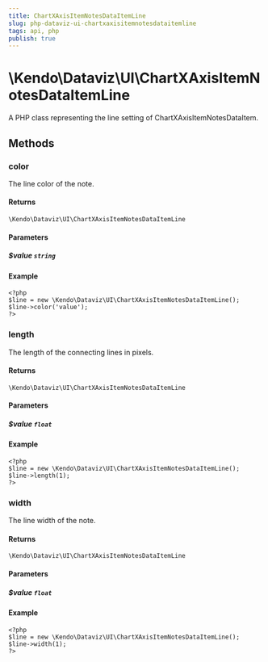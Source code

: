 ```yaml
---
title: ChartXAxisItemNotesDataItemLine
slug: php-dataviz-ui-chartxaxisitemnotesdataitemline
tags: api, php
publish: true
---
```


# \Kendo\Dataviz\UI\ChartXAxisItemNotesDataItemLine

A PHP class representing the line setting of ChartXAxisItemNotesDataItem.


## Methods

### color
The line color of the note.

#### Returns
`\Kendo\Dataviz\UI\ChartXAxisItemNotesDataItemLine`

#### Parameters

##### $value `string`



#### Example 
    <?php
    $line = new \Kendo\Dataviz\UI\ChartXAxisItemNotesDataItemLine();
    $line->color('value');
    ?>

### length
The length of the connecting lines in pixels.

#### Returns
`\Kendo\Dataviz\UI\ChartXAxisItemNotesDataItemLine`

#### Parameters

##### $value `float`



#### Example 
    <?php
    $line = new \Kendo\Dataviz\UI\ChartXAxisItemNotesDataItemLine();
    $line->length(1);
    ?>

### width
The line width of the note.

#### Returns
`\Kendo\Dataviz\UI\ChartXAxisItemNotesDataItemLine`

#### Parameters

##### $value `float`



#### Example 
    <?php
    $line = new \Kendo\Dataviz\UI\ChartXAxisItemNotesDataItemLine();
    $line->width(1);
    ?>

